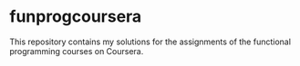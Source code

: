 # funprogcoursera
This repository contains my solutions for the assignments of the functional programming courses on Coursera.
